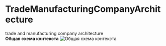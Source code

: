 # TradeManufacturingCompanyArchitecture
trade and manufacturing company architecture  
**Общая схема контекста**
![Общая схема контекста](https://github.com/savimar/TradeManufacturingCompanyArchitecture/raw/master/screen/structurizr-SystemLandScape.png?v=3&s=200)
